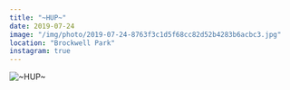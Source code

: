 ```yaml
---
title: "~HUP~"
date: 2019-07-24
image: "/img/photo/2019-07-24-8763f3c1d5f68cc82d52b4283b6acbc3.jpg"
location: "Brockwell Park"
instagram: true
---
```


![~HUP~](/img/photo/2019-07-24-8763f3c1d5f68cc82d52b4283b6acbc3.jpg)
